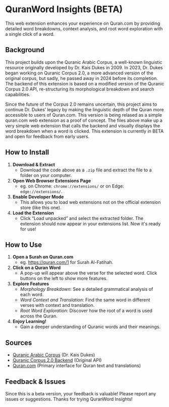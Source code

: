 # QuranWord Insights (BETA)

This web extension enhances your experience on Quran.com by providing detailed word breakdowns, context analysis, and root word exploration with a single click of a word.

## Background

This project builds upon the Quranic Arabic Corpus, a well-known linguistic resource originally developed by Dr. Kais Dukes in 2009. In 2023, Dr. Dukes began working on Quranic Corpus 2.0, a more advanced version of the original corpus, but sadly, he passed away in 2024 before its completion. The backend of this extension is based on a modified version of the Quranic Corpus 2.0 API, re-structuring its morphological breakdown and search capabilities.

Since the future of the Corpus 2.0 remains uncertain, this project aims to continue Dr. Dukes’ legacy by making the linguistic depth of the Quran more accessible to users of Quran.com. This version is being relased as a simple quran.com web extension as a proof of concept. The files above make up a very simple web extension that calls the backend and visually displays the word breakdown when a word is clicked. This extension is currently in BETA and open for feedback from early users.

## How to Install

1.	**Download & Extract**
    - Download the code above as a `.zip` file and extract the file to a folder on your computer.
2.	**Open Web Browser Extensions Page**
    - eg. on Chrome: `chrome://extensions/` or on Edge: `edge://extensions/`.
3.	**Enable Developer Mode**
    - This allows you to load web extensions not on the official extension store (like this one).
4.	**Load the Extension**
    - Click “Load unpacked” and select the extracted folder. The extension should now appear in your extensions list. Now it's ready for use!

## How to Use

1.	**Open a Surah on Quran.com**
    - eg. https://quran.com/1 for Surah Al-Fatihah.
2.	**Click on a Quran Word**
    - A pop-up will appear above the verse for the selected word. Click buttons on the left to show more features.
3. **Explore Features**
    - *Morphology Breakdown*: See a detailed grammatical analysis of each word.
    - *Word Context and Translation*: Find the same word in different verses with context and translation.
    - *Root Word Exploration*: Discover how the root of a word is used across the Quran.
4. **Enjoy Learning!**
    - Gain a deeper understanding of Quranic words and their meanings.

## Sources
 
-	[Quranic Arabic Corpus](https://corpus.quran.com) (Dr. Kais Dukes)
- [Quranic Corpus 2.0 Backend](https://github.com/kaisdukes/quranic-corpus-api) (Original API)
- [Quran.com](https://quran.com) (Primary interface for Quran text and translations)

## Feedback & Issues

Since this is a beta version, your feedback is valuable! Please report any issues or suggestions.
Thanks for trying QuranWord Insights!
